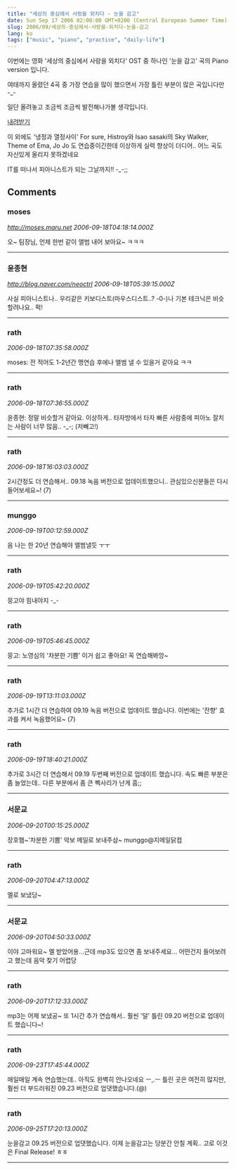 ```yaml
---
title: "세상의 중심에서 사랑을 외치다 - 눈을 감고"
date: Sun Sep 17 2006 02:00:00 GMT+0200 (Central European Summer Time)
slug: 2006/09/세상의-중심에서-사랑을-외치다-눈을-감고
lang: ko
tags: ["music", "piano", "practice", "daily-life"]
---
```


이번에는 영화 '세상의 중심에서 사랑을 외치다' OST 중 하나인 
'눈을 감고' 곡의 Piano version 입니다.

여태까지 올렸던 4곡 중 
가장 연습을 많이 했으면서 
가장 틀린 부분이 많은 곡입니다만 -_-

일단 올려놓고 조금씩 조금씩 발전해나가볼 생각입니다. 

[내려받기](/files/piano_matsutani.mp3)

이 외에도 '냉정과 열정사이' For sure, Histroy와 
Isao sasaki의 Sky Walker, Theme of Ema, Jo Jo 도 연습중이긴한데
이상하게 실력 향상이 더디어.. 어느 곡도 자신있게 올리지 못하겠네요

IT를 떠나서 피아니스트가 되는 그날까지!! -_-;;

## Comments

### moses
*http://moses.maru.net*
*2006-09-18T04:18:14.000Z*

오~ 팀장님, 언제 한번 같이 앨범 내어 보아요~ ㅋㅋㅋ

---

### 윤종현
*http://blog.naver.com/neoctrl*
*2006-09-18T05:39:15.000Z*

사실 피아니스트나.. 우리같은 키보디스트(마우스디스트..? -0-)나 기본 테크닉은 비슷할려나요.. 퍽!

---

### rath
*2006-09-18T07:35:58.000Z*

moses: 전 적어도 1-2년간 맹연습 후에나 앨범 낼 수 있을거 같아요 ㅋㅋ

---

### rath
*2006-09-18T07:36:55.000Z*

윤종현: 정말 비슷할거 같아요. 이상하게.. 타자방에서 타자 빠른 사람중에 피아노 잘치는 사람이 너무 많음.. -_-; (저빼고!)

---

### rath
*2006-09-18T16:03:03.000Z*

2시간정도 더 연습해서.. 09.18 녹음 버전으로 업데이트했으니.. 관심있으신분들은 다시 들어보세요~! (7)

---

### munggo
*2006-09-19T00:12:59.000Z*

음 나는 한 20년 연습해야 앨범낼듯 ㅜㅜ

---

### rath
*2006-09-19T05:42:20.000Z*

뭉고야 힘내야지 -_-

---

### rath
*2006-09-19T05:46:45.000Z*

뭉고: 노영심의 '차분한 기쁨' 이거 쉽고 좋아요! 꼭 연습해봐앙~

---

### rath
*2006-09-19T13:11:03.000Z*

추가로 1시간 더 연습하여 09.19 녹음 버전으로 업데이트 했습니다.
이번에는 '잔향' 효과를 켜서 녹음했어요~ (7)

---

### rath
*2006-09-19T18:40:21.000Z*

추가로 3시간 더 연습해서 09.19 두번째 버전으로 업데이트 했습니다.
속도 빠른 부분은 좀 늘었는데.. 다른 부분에서 좀 큰 삑사리가 난게 흠;;

---

### 서문교
*2006-09-20T00:15:25.000Z*

장호햄~'차분한 기쁨' 악보 메일로 보내주삼~ munggo@지메일닭컴

---

### rath
*2006-09-20T04:47:13.000Z*

멜로 보냈당~

---

### 서문교
*2006-09-20T04:50:33.000Z*

이야 고마워요~ 멜 받았어용...근데 mp3도 있으면 좀 보내주세요...
어떤건지 들어보려고 했는데 음악 찾기 어렵당

---

### rath
*2006-09-20T17:12:33.000Z*

mp3는 어제 보냈공~ 
또 1시간 추가 연습해서.. 훨씬 '덜' 틀린 09.20 버전으로 업데이트 했습니다~!

---

### rath
*2006-09-23T17:45:44.000Z*

매일매일 계속 연습했는데.. 아직도 완벽히 안나오네요 ㅡ,.ㅡ
틀린 곳은 여전히 많지만, 훨씬 더 부드러워진 09.23 버전으로 업댓했습니다.(@)

---

### rath
*2006-09-25T17:20:13.000Z*

눈을감고 09.25 버전으로 업댓했습니다. 이제 눈을감고는 당분간 안칠 계획..
고로 이것은 Final Release! ㅎㅎ

---
